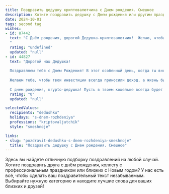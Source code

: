 ```yaml
---
title: Поздравить дедушку криптовалютчика c Днем рождения. Смешное
description: Хотите поздравить дедушку c Днем рождения или другим праздником? Наш ИИ создаст незабываемое поздравление, а вы обязательно выделитесь среди других.  
date: 2024-10-01
tags: second tag
wishes:
- id: 87442
  text: "С Днём рождения, дорогой Дедушка-криптовалютчик!  Желаю, чтобы твой биткоин рос быстрее, чем курс доллара, а фортуна улыбалась тебе чаще, чем майнер вычисляет блок! Пусть твой капитал будет таким же стабильным, как курс… ну, ладно,  пусть будет хотя бы стабильным!  Главное — здоровья, счастья и чтобы на пенсии ты мог спокойно  расслабиться на собственном острове, оплаченном, конечно же, криптой!
  "
  rating: "undefined"
  updated: "null"
- id: 44827
  text: "Дорогой наш Дедушка!
  
  Поздравляем тебя с Днем Рождения! В этот особенный день, когда ты вновь стал на год мудрее, напоминаем, что твои знания о криптовалютах по-прежнему не могут ни одна «монета» обойти! Ты – настоящий «биткоин» в нашем семейном блокчейне!
  
  Желаем тебе, чтобы твои инвестиции всегда приносили доход, а жизнь была полна радостных «транзакций». Пусть здоровье не «обнуляется», а счастье множится, как курс любимых криптовалют!
  
  С днем рождения, кrypto-дедушка! Пусть в твоем кошельке всегда будет больше «кошельковых» радостей и как можно меньше « крашных» огорчений! 🪙🎉"
  rating: "0"
  updated: "null"

selectedValues:
  recipients: "dedushku"
  holidays: "s-dnem-rozhdeniya"
  professions: "kriptovaljutchik"
  style: "smeshnoje"

links:
- slug: "pozdravit-dedushku-s-dnem-rozhdeniya-smeshnoje"
  title: "Поздравить дедушку c Днем рождения. Смешное"
---
```


Здесь вы найдете отличную подборку поздравлений на любой случай. 
Хотите поздравить друга с днём рождения, коллегу с профессиональным праздником или близких с Новым годом? У нас есть всё, чтобы сделать ваш поздравительный текст незабываемым. Выбирайте нужную категорию и находите лучшие слова для ваших близких и друзей!
